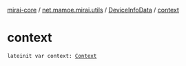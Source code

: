 [mirai-core](../../index.md) / [net.mamoe.mirai.utils](../index.md) / [DeviceInfoData](index.md) / [context](./context.md)

# context

`lateinit var context: `[`Context`](../-context/index.md)